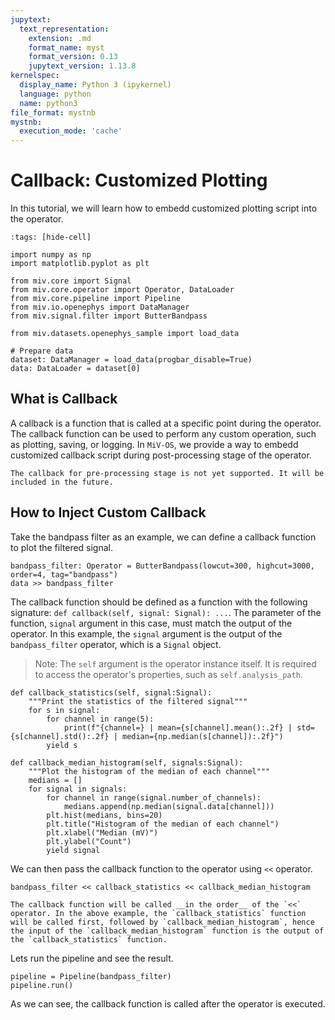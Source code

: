```yaml
---
jupytext:
  text_representation:
    extension: .md
    format_name: myst
    format_version: 0.13
    jupytext_version: 1.13.8
kernelspec:
  display_name: Python 3 (ipykernel)
  language: python
  name: python3
file_format: mystnb
mystnb:
  execution_mode: 'cache'
---
```


# Callback: Customized Plotting

In this tutorial, we will learn how to embedd customized plotting script into the operator.

```{code-cell} ipython3
:tags: [hide-cell]

import numpy as np
import matplotlib.pyplot as plt

from miv.core import Signal
from miv.core.operator import Operator, DataLoader
from miv.core.pipeline import Pipeline
from miv.io.openephys import DataManager
from miv.signal.filter import ButterBandpass

from miv.datasets.openephys_sample import load_data

# Prepare data
dataset: DataManager = load_data(progbar_disable=True)
data: DataLoader = dataset[0]
```

## What is Callback

A callback is a function that is called at a specific point during the operator.
The callback function can be used to perform any custom operation, such as plotting, saving, or logging.
In `MiV-OS`, we provide a way to embedd customized callback script during post-processing stage of the operator.

```{note}
The callback for pre-processing stage is not yet supported. It will be included in the future.
```

## How to Inject Custom Callback

Take the bandpass filter as an example, we can define a callback function to plot the filtered signal.

```{code-cell} ipython3
bandpass_filter: Operator = ButterBandpass(lowcut=300, highcut=3000, order=4, tag="bandpass")
data >> bandpass_filter
```

The callback function should be defined as a function with the following signature: `def callback(self, signal: Signal): ...`.
The parameter of the function, `signal` argument in this case, must match the output of the operator.
In this example, the `signal` argument is the output of the `bandpass_filter` operator, which is a `Signal` object.

> Note: The `self` argument is the operator instance itself. It is required to access the operator's properties, such as `self.analysis_path`.

```{code-cell} ipython3
def callback_statistics(self, signal:Signal):
    """Print the statistics of the filtered signal"""
    for s in signal:
        for channel in range(5):
            print(f"{channel=} | mean={s[channel].mean():.2f} | std={s[channel].std():.2f} | median={np.median(s[channel]):.2f}")
        yield s

def callback_median_histogram(self, signals:Signal):
    """Plot the histogram of the median of each channel"""
    medians = []
    for signal in signals:
        for channel in range(signal.number_of_channels):
            medians.append(np.median(signal.data[channel]))
        plt.hist(medians, bins=20)
        plt.title("Histogram of the median of each channel")
        plt.xlabel("Median (mV)")
        plt.ylabel("Count")
        yield signal
```

We can then pass the callback function to the operator using `<<` operator.

```{code-cell} ipython3
bandpass_filter << callback_statistics << callback_median_histogram
```

```{note}
The callback function will be called __in the order__ of the `<<` operator. In the above example, the `callback_statistics` function will be called first, followed by `callback_median_histogram`, hence the input of the `callback_median_histogram` function is the output of the `callback_statistics` function.
```

Lets run the pipeline and see the result.

```{code-cell} ipython3
pipeline = Pipeline(bandpass_filter)
pipeline.run()
```

As we can see, the callback function is called after the operator is executed.
